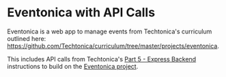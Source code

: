 # Eventonica with API Calls

Eventonica is a web app to manage events from Techtonica's curriculum outlined here: https://github.com/Techtonica/curriculum/tree/master/projects/eventonica.

This includes API calls from Techtonica's [Part 5 - Express Backend](https://github.com/Techtonica/curriculum/blob/master/projects/eventonica/eventonica-part5-express-backend.md) instructions to build on the [Eventonica project](https://github.com/lisaau/Eventonica).

